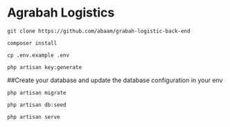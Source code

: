 # Agrabah Logistics

```
git clone https://github.com/abaam/grabah-logistic-back-end
```

```
composer install
```

```
cp .env.example .env
```

```
php artisan key:generate
```

##Create your database and update the database configuration in your env

```
php artisan migrate
```

```
php artisan db:seed
```

```
php artisan serve
```
